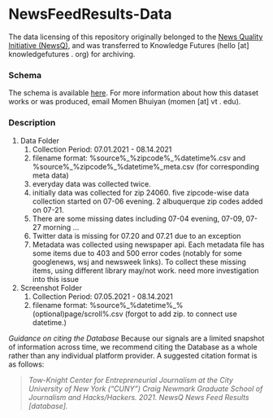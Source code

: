 # NewsFeedResults-Data
The data licensing of this repository originally belonged to the <a href="https://newsq.net/">News Quality Initiative (NewsQ)</a>, and was transferred to Knowledge Futures (hello [at] knowledgefutures . org) for archiving.

### Schema
The schema is available <a href="https://docs.google.com/document/d/1_5VaOiFLzhM5Qu2ccWoX5BGkoeo50eQ2hUs5R2WXGvo"> here</a>. For more information about how this dataset works or was produced, email Momen Bhuiyan (momen [at] vt . edu). 

### Description
1. Data Folder
    1. Collection Period: 07.01.2021 - 08.14.2021
    1. filename format: %source%\_%zipcode%\_%datetime%.csv and %source%\_%zipcode%\_%datetime%_meta.csv (for corresponding meta data)
    2. everyday data was collected twice.
    4. initially data was collected for zip 24060. five zipcode-wise data collection started on 07-06 evening. 2 albuquerque zip codes added on 07-21.
    5. There are some missing dates including  07-04 evening, 07-09, 07-27 morning ...
    6. Twitter data is missing for 07.20 and 07.21 due to an exception
    7. Metadata was collected using newspaper api. Each metadata file has some items due to 403 and 500 error codes (notably for some googlenews, wsj and newsweek links). To collect these missing items, using different library may/not work. need more investigation into this issue
2. Screenshot Folder
    1. Collection Period: 07.05.2021 - 08.14.2021
    2. filename format: %source%\_%datetime%\_%(optional)page/scroll%.csv (forgot to add zip. to connect use datetime.)


_Guidance on citing the Database_
Because our signals are a limited snapshot of information across time, we recommend citing the Database as a whole rather than any individual platform provider.  A suggested citation format is as follows:

> _Tow-Knight Center for Entrepreneurial Journalism at the City University of New York (“CUNY”)_ 
> _Craig Newmark Graduate School of Journalism and Hacks/Hackers. 2021. NewsQ News Feed Results [database]._ 
